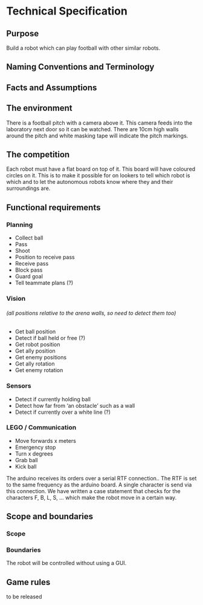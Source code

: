 # Technical Specification

## Purpose

Build a robot which can play football with other similar robots.



## Naming Conventions and Terminology

## Facts and Assumptions

## The environment

There is a football pitch with a camera above it. This camera feeds into the laboratory next door so it can be watched. There are 10cm high walls around the pitch and white masking tape will indicate the pitch markings.

## The competition
Each robot must have a flat board on top of it. This board will have coloured circles on it. This is to make it possible for on lookers to tell which robot is which and to let the autonomous robots know where they and their surroundings are.



## Functional requirements
### Planning
- Collect ball
- Pass
- Shoot
- Position to receive pass
- Receive pass
- Block pass
- Guard goal
- Tell teammate plans (?)

### Vision
###### (all positions relative to the arena walls, so need to detect them too)

- Get ball position
- Detect if ball held or free (?)
- Get robot position
- Get ally position
- Get enemy positions
- Get ally rotation
- Get enemy rotation

### Sensors

- Detect if currently holding ball
- Detect how far from ‘an obstacle’ such as a wall
- Detect if currently over a white line (?)

### LEGO / Communication

- Move forwards x meters
- Emergency stop
- Turn x degrees
- Grab ball
- Kick ball

The arduino receives its orders over a serial RTF connection.. The RTF is set to the same frequency as the arduino board. A single character is send via this connection. We have written a case statement that checks for the characters F, B, L, S, …  which make the robot move in a certain way.

## Scope and boundaries 
### Scope

### Boundaries
The robot will be controlled without using a GUI.

## Game rules
to be released
